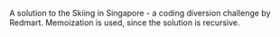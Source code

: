 A solution to the Skiing in Singapore - a coding diversion challenge by Redmart.
Memoization is used, since the solution is recursive.

